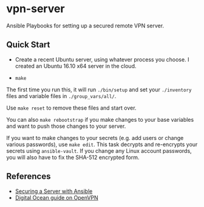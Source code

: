 # vpn-server

Ansible Playbooks for setting up a secured remote VPN server.

## Quick Start

- Create a recent Ubuntu server, using whatever process you choose. I created
  an Ubuntu 16.10 x64 server in the cloud.

- `make`

The first time you run this, it will run `./bin/setup` and set your
`./inventory` files and variable files in `./group_vars/all/`.

Use `make reset` to remove these files and start over.

You can also `make rebootstrap` if you make changes to your
base variables and want to push those changes to your server.

If you want to make changes to your secrets (e.g. add users or change various
passwords), use `make edit`. This task decrypts and re-encrypts your secrets
using `ansible-vault`. If you change any Linux account passwords, you
will also have to fix the SHA-512 encrypted form.

## References

- [Securing a Server with Ansible](https://ryaneschinger.com/blog/securing-a-server-with-ansible/)
- [Digital Ocean guide on OpenVPN](http://archive.is/eHtSi)
